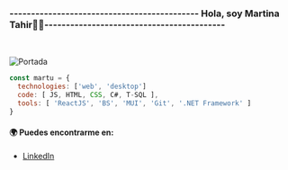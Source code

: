### -------------------------------------------- Hola, soy Martina Tahir👋😄------------------------------------------
<br>

![Portada](https://drive.google.com/file/d/1lUCzU_43unzpgWN-tvHchmPQqzGAobdp/view)

```js
const martu = {
  technologies: ['web', 'desktop']
  code: [ JS, HTML, CSS, C#, T-SQL ],
  tools: [ 'ReactJS', 'BS', 'MUI', 'Git', '.NET Framework' ]
}
```
#### 🌍 **Puedes encontrarme en:**
- [LinkedIn](https://www.linkedin.com/in/martina-tahir-91169a266/?trk=opento_sprofile_goalscard)
<!--
**MartuTahir/MartuTahir** is a ✨ _special_ ✨ repository because its `README.md` (this file) appears on your GitHub profile.

Here are some ideas to get you started:

- 🔭 I’m currently working on ...
- 🌱 I’m currently learning ...
- 👯 I’m looking to collaborate on ...
- 🤔 I’m looking for help with ...
- 💬 Ask me about ...
- 📫 How to reach me: ...
- 😄 Pronouns: ...
- ⚡ Fun fact: ...
-->
